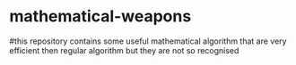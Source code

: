 # mathematical-weapons
#this repository contains some useful mathematical algorithm that are very efficient then regular algorithm but they are not so recognised
